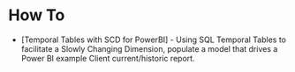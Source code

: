 # How To

* [Temporal Tables with SCD for PowerBI] -  Using SQL Temporal Tables to facilitate a Slowly Changing Dimension, populate a model that drives a Power BI example Client current/historic report. 
